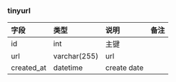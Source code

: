 ### tinyurl

|字段|类型|说明|备注|
|:---|:---|:---|:---|
|id|int|主键||
|url|varchar(255)|url||
|created_at|datetime|create date|